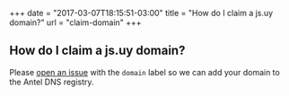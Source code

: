 +++
date = "2017-03-07T18:15:51-03:00"
title = "How do I claim a js.uy domain?"
url = "claim-domain"
+++

## How do I claim a js.uy domain?

Please [open an issue](https://github.com/cherta/js.uy/issues/new) with the `domain` label so we can add your domain to the Antel DNS registry.
